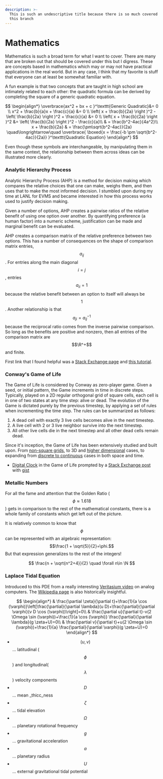 ```yaml
---
description: >-
  This is such an undescriptive title because there is so much covered under
  this branch
---
```


# Mathematics

Mathematics is such a broad term for what I want to cover. There are many that are broken out that should be covered under this but I digress. These are concepts based in mathematics which may or may not have practical applications in the real world. But in any case, I think that my favorite is stuff that everyone can at least be somewhat familiar with.&#x20;

A fun example is that two concepts that are taught in high school are intimately related to each other: the quadratic formula can be derived by completing the square of a generic quadratic equation.

$$
\begin{align*}
\overbrace{ax^2 + bx + c }^\texttt{Generic Quadratic}&= 0 
\\
 x^2 + \frac{b}{a}x + \frac{c}{a} &= 0 \\
 \left( x + \frac{b}{2a} \right )^2 - \left( \frac{b}{2a}  \right )^2 + \frac{c}{a} &= 0 \\
 \left( x + \frac{b}{2a} \right )^2 &=  \left( \frac{b}{2a}  \right )^2 - \frac{c}{a}\\
 & =  \frac{b^2-4ac}{4a^2}\\
 x + \frac{b}{2a} & = \frac{\pm\sqrt{b^2-4ac}}{2a}
\quad\longrightarrow\quad
\overbrace{
\boxed{x = \frac{-b \pm \sqrt{b^2-4ac}}{2a}}
}^\texttt{Quadratic Equation}
\end{align*}
$$

Even though these symbols are interchangeable, by manipulating them in the same context, the relationship between them across ideas can be illustrated more clearly. &#x20;

### Analytic Hierarchy Process&#x20;

Analytic Hierarchy Process (AHP) is a method for decision making which compares the relative choices that one can make, weighs them, and then uses that to make the most informed decision. I stumbled upon during my time at LANL for EVMS and became interested in how this process works used to justify decision making.&#x20;

Given a number of options, AHP creates a pairwise ratios of the relative benefit of using one option over another. By quantifying preference (a human factor) into a numeric scheme, justification can be made and marginal benefit can be evaluated.&#x20;

AHP creates a comparison matrix of the relative preference between two options. This has a number of consequences on the shape of comparison matrix entries, $$a_{ij}$$. For entries along the main diagonal $$i=j$$, entries $$a_{ii} =1$$ because the relative benefit between an option to itself will always be $$1$$. Another relationship is that $$a_{ji} = a_{ij}^{-1}$$ because the reciprocal ratio comes from the inverse pairwise comparison. So long as the benefits are positive and nonzero, then all entries of the comparison matrix are $$\R^+$$  and finite.&#x20;

&#x20;

First link that I found helpful was a [Stack Exchange page](https://math.stackexchange.com/questions/1272705/priority-vector-and-eigenvectors-ahp-method) and [this tutorial](https://people.revoledu.com/kardi/tutorial/AHP/Priority%20Vector.htm).&#x20;

### Conway's Game of Life



The Game of Life is considered by Conway as zero-player game. Given a seed, or initial pattern, the Game increments in time in discrete steps. Typically, played on a 2D regular orthogonal grid of square cells, each cell is in one of two states at any time step: alive or dead. The evolution of the Game is dictated purely by the previous timestep, by applying a set of rules when incrementing the time step. The rules can be summarized as follows:

1. A dead cell with exactly 3 live cells becomes alive in the next timestep.
2. A live cell with 2 or 3 live neighbor survive into the next timestep.
3. All other live cells die in the next timestep and all other dead cells remain dead.

Since it's inception, the Game of Life has been extensively studied and built upon. From [non-square grids](https://www.researchgate.net/publication/253439239\_The\_Game\_of\_Life\_in\_Non-square\_Environments), to 3D and [higher dimensional](https://blog.jle.im/entry/degenerate-hyper-dimensional-game-of-life.html) cases, to expanding from [discrete to continuous](https://arxiv.org/abs/1812.05433) cases in both space and time.

* [Digital Clock](https://copy.sh/life/?gist=f3413564b1fa9c69f2bad4b0400b8090\&step=512) in the Game of Life prompted by a [Stack Exchange post](https://codegolf.stackexchange.com/questions/88783/build-a-digital-clock-in-conways-game-of-life) with [gist](https://gist.githubusercontent.com/anonymous/f3413564b1fa9c69f2bad4b0400b8090/raw/f5c77c999a8e11f0ec6ba504d383774eb3b88e5c/Conway%20life%20clock%20PM%20only)

### Metallic Numbers&#x20;

For all the fame and attention that the Golden Ratio ($$\phi \approx 1.618$$) gets in comparison to the rest of the mathematical constants, there is a whole family of constants which get left out of the picture.&#x20;

It is relatively common to know that $$\phi$$ can be represented with an algebraic representation: $$\frac{1 + \sqrt{5}}{2}=\phi.$$ But that expression generalizes to the rest of the integers!&#x20;

$$
\frac{n + \sqrt{n^2+4}}{2} \quad \forall n\in \N
$$

### Laplace Tidal Equation&#x20;

Introduced to this PDE from a really interesting [Veritasium video](https://www.youtube.com/watch?v=IgF3OX8nT0w) on analog computers. The [Wikipedia page](https://en.wikipedia.org/wiki/Theory\_of\_tides#Laplace's\_tidal\_equations) is also historically insightful.

$$
\begin{align*}
& \frac{\partial \zeta}{\partial t}+\frac{1}{a \cos (\varphi)}\left[\frac{\partial}{\partial \lambda}(u D)+\frac{\partial}{\partial \varphi}(v D \cos (\varphi))\right]=0\\
& \frac{\partial u}{\partial t}-v(2 \Omega \sin (\varphi))+\frac{1}{a \cos (\varphi)} \frac{\partial}{\partial \lambda}(g \zeta+U)=0\\
& \frac{\partial v}{\partial t}+u(2 \Omega \sin (\varphi))+\frac{1}{a} \frac{\partial}{\partial \varphi}(g \zeta+U)=0
\end{align*}
$$

* $$(u,v)$$... latitudinal ($$\phi$$) and longitudinal($$\lambda$$) velocity components
* $$D$$... mean _thicc_ness &#x20;
* $$\zeta$$... tidal elevation
* $$\Omega$$... planetary rotational frequency
* $$g$$... gravitational acceleration
* $$a$$... planetary radius
* $$U$$... external gravitational tidal potential

